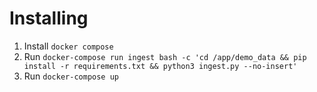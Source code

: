 # Installing

1. Install `docker compose`
2. Run `docker-compose run ingest bash -c 'cd /app/demo_data && pip install -r requirements.txt && python3 ingest.py --no-insert'`
3. Run `docker-compose up`

